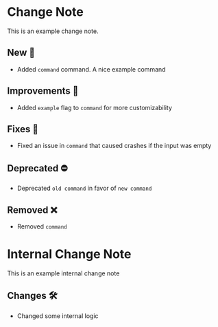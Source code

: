 <!-- markdownlint-disable MD041 -->

# Change Note

This is an example change note.

## New 🚀

- Added `command` command. A nice example command

## Improvements 💪

- Added `example` flag to `command` for more customizability

## Fixes 🐞

- Fixed an issue in `command` that caused crashes if the input was empty

## Deprecated ⛔

- Deprecated `old command` in favor of `new command`

## Removed ❌

- Removed `command`

# Internal Change Note

This is an example internal change note

## Changes 🛠️

- Changed some internal logic
